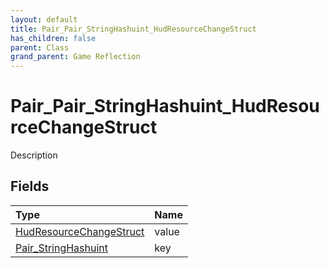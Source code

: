 ```yaml
---
layout: default
title: Pair_Pair_StringHashuint_HudResourceChangeStruct
has_children: false
parent: Class
grand_parent: Game Reflection
---
```

# Pair_Pair_StringHashuint_HudResourceChangeStruct
Description 

## Fields

| Type | Name |
|:-------------|:--------------|
| [HudResourceChangeStruct](/docs/game-reflection/classes/hud_resource_change_struct) | value |
| [Pair_StringHashuint](/docs/game-reflection/classes/pair__string_hashuint) | key |

